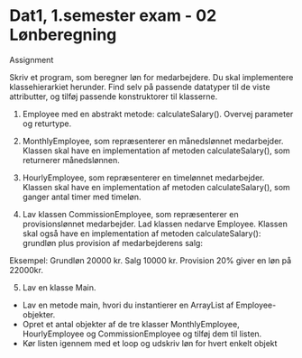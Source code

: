 # Dat1, 1.semester exam - 02 Lønberegning

Assignment

Skriv et program, som beregner løn for medarbejdere.
Du skal implementere klassehierarkiet herunder. Find selv på passende datatyper til de viste attributter, og tilføj passende konstruktorer til klasserne.

1. Employee med en abstrakt metode: calculateSalary(). Overvej parameter og returtype.


2. MonthlyEmployee, som repræsenterer en månedslønnet medarbejder. Klassen skal have en implementation af metoden calculateSalary(), som returnerer månedslønnen.


3. HourlyEmployee, som repræsenterer en timelønnet medarbejder.
Klassen skal have en implementation af metoden calculateSalary(), som ganger antal timer med timeløn.


4. Lav klassen CommissionEmployee, som repræsenterer en provisionslønnet medarbejder. Lad klassen nedarve Employee. Klassen skal også have en implementation af metoden calculateSalary(): grundløn plus provision af medarbejderens salg:

Eksempel: Grundløn 20000 kr. Salg 10000 kr. Provision 20% giver en løn på 22000kr.


5. Lav en klasse Main.
  - Lav en metode main, hvori du instantierer en ArrayList af Employee-objekter.
  - Opret et antal objekter af de tre klasser MonthlyEmployee, HourlyEmployee og CommissionEmployee og tilføj dem til listen.
  - Kør listen igennem med et loop og udskriv løn for hvert enkelt objekt

